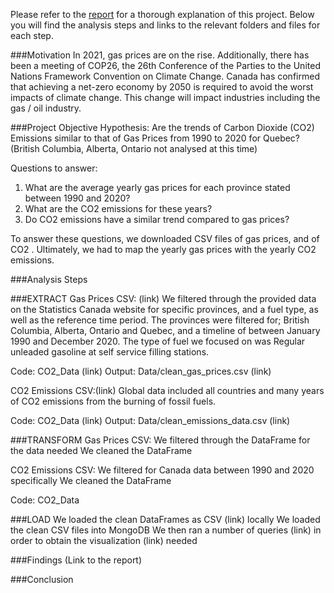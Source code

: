Please refer to the [report](https://docs.google.com/document/d/14F4xUKnnTIMCbx-4Z3-IhaLq061oqAbEGB7vniyEzns/edit?usp=sharing) for a thorough explanation of this project. Below you will find the analysis steps and links to the relevant folders and files for each step.

###Motivation
In 2021, gas prices are on the rise. Additionally, there has been a meeting of COP26, the 26th Conference of the Parties to the United Nations Framework Convention on Climate Change. Canada has confirmed that achieving a net-zero economy by 2050 is required to avoid the worst impacts of climate change. This change will impact industries including the gas / oil industry. 

###Project Objective
Hypothesis: Are the trends of Carbon Dioxide (CO2)  Emissions similar to that of Gas Prices from 1990 to 2020 for Quebec? (British Columbia, Alberta, Ontario not analysed at this time)

Questions to answer:
1. What are the average yearly gas prices for each province stated between 1990 and 2020?
2. What are the CO2 emissions for these years?
3. Do CO2 emissions have a similar trend compared to gas prices?

To answer these questions, we downloaded CSV files of gas prices, and of CO2 . Ultimately, we had to map the yearly gas prices with the yearly CO2 emissions.


###Analysis Steps

###EXTRACT
Gas Prices CSV: (link)
We filtered through the provided data on the Statistics Canada website for specific provinces, and a fuel type, as well as the reference time period. The provinces were filtered for; British Columbia, Alberta, Ontario and Quebec, and a timeline of between January 1990 and December 2020. The type of fuel we focused on was Regular unleaded gasoline at self service filling stations. 

Code: CO2_Data (link)
Output: Data/clean_gas_prices.csv (link)

CO2 Emissions CSV:(link)
Global data included all countries and many years of CO2 emissions from the burning of fossil fuels. 

Code: CO2_Data (link)
Output: Data/clean_emissions_data.csv (link)


###TRANSFORM
Gas Prices CSV:
We filtered through the DataFrame for the data needed
We cleaned the DataFrame

CO2 Emissions CSV:
We filtered for Canada data between 1990 and 2020 specifically
We cleaned the DataFrame

Code: CO2_Data

###LOAD
We loaded the clean DataFrames as CSV (link) locally
We loaded the clean CSV files into MongoDB
We then ran a number of queries (link) in order to obtain the visualization (link) needed

###Findings (Link to the report)

###Conclusion




